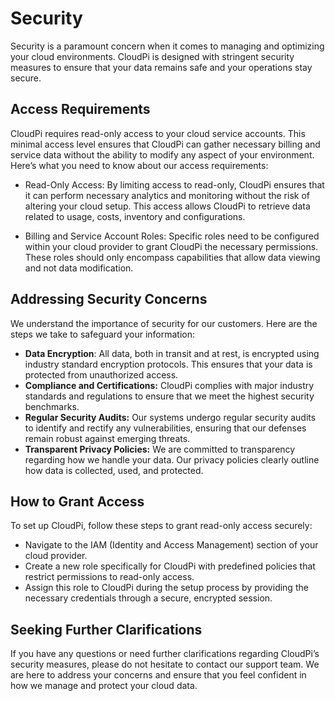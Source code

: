 # Security
Security is a paramount concern when it comes to managing and optimizing your cloud 
environments. CloudPi is designed with stringent security measures to ensure that your data 
remains safe and your operations stay secure.
## Access Requirements
CloudPi requires read-only access to your cloud service accounts. This minimal access level 
ensures that CloudPi can gather necessary billing and service data without the ability to 
modify any aspect of your environment. Here’s what you need to know about our access 
requirements:

- Read-Only Access: By limiting access to read-only, CloudPi ensures that it can 
perform necessary analytics and monitoring without the risk of altering your cloud 
setup. This access allows CloudPi to retrieve data related to usage, costs, inventory 
and configurations.

- Billing and Service Account Roles: Specific roles need to be configured within your 
cloud provider to grant CloudPi the necessary permissions. These roles should only 
encompass capabilities that allow data viewing and not data modification.

## Addressing Security Concerns
We understand the importance of security for our customers. Here are the steps we take to 
safeguard your information:

- **Data Encryption**: All data, both in transit and at rest, is encrypted using industry standard encryption protocols. This ensures that your data is protected from 
unauthorized access.
- **Compliance and Certifications:** CloudPi complies with major industry standards and 
regulations to ensure that we meet the highest security benchmarks.
- **Regular Security Audits:** Our systems undergo regular security audits to identify and 
rectify any vulnerabilities, ensuring that our defenses remain robust against 
emerging threats.
- **Transparent Privacy Policies:** We are committed to transparency regarding how we 
handle your data. Our privacy policies clearly outline how data is collected, used, and 
protected.

## How to Grant Access
To set up CloudPi, follow these steps to grant read-only access securely:

- Navigate to the IAM (Identity and Access Management) section of your cloud 
provider.
- Create a new role specifically for CloudPi with predefined policies that restrict 
permissions to read-only access.
- Assign this role to CloudPi during the setup process by providing the necessary 
credentials through a secure, encrypted session.

## Seeking Further Clarifications
If you have any questions or need further clarifications regarding CloudPi’s security 
measures, please do not hesitate to contact our support team. We are here to address your 
concerns and ensure that you feel confident in how we manage and protect your cloud 
data.
